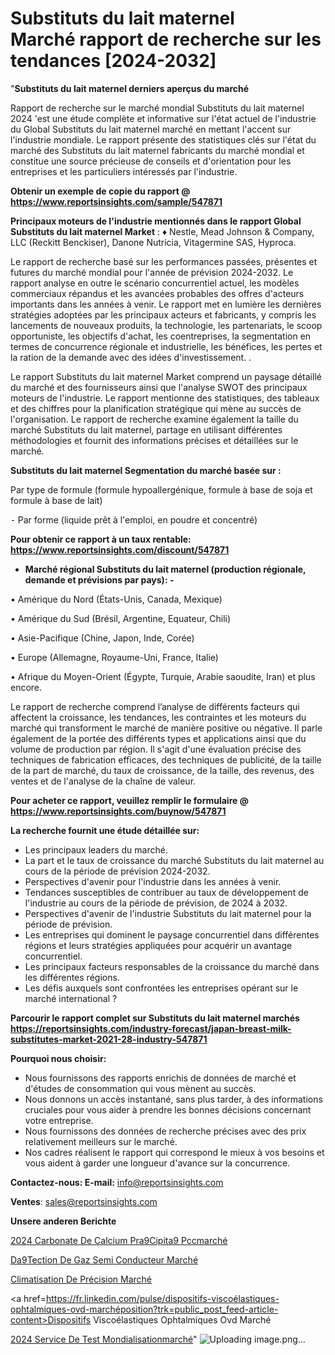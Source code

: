 # Substituts du lait maternel Marché rapport de recherche sur les tendances [2024-2032]

"<strong>Substituts du lait maternel derniers aperçus du marché</strong>

Rapport de recherche sur le marché mondial Substituts du lait maternel 2024 'est une étude complète et informative sur l'état actuel de l'industrie du Global Substituts du lait maternel marché en mettant l'accent sur l'industrie mondiale. Le rapport présente des statistiques clés sur l'état du marché des Substituts du lait maternel fabricants du marché mondial et constitue une source précieuse de conseils et d'orientation pour les entreprises et les particuliers intéressés par l'industrie.

<strong>Obtenir un exemple de copie du rapport @ <a href=https://www.reportsinsights.com/sample/547871>https://www.reportsinsights.com/sample/547871</a></strong>

<strong>Principaux moteurs de l'industrie mentionnés dans le rapport Global Substituts du lait maternel Market</strong> :
♦ Nestle, Mead Johnson & Company, LLC (Reckitt Benckiser), Danone Nutricia, Vitagermine SAS, Hyproca.

Le rapport de recherche basé sur les performances passées, présentes et futures du marché mondial pour l'année de prévision 2024-2032. Le rapport analyse en outre le scénario concurrentiel actuel, les modèles commerciaux répandus et les avancées probables des offres d'acteurs importants dans les années à venir. Le rapport met en lumière les dernières stratégies adoptées par les principaux acteurs et fabricants, y compris les lancements de nouveaux produits, la technologie, les partenariats, le scoop opportuniste, les objectifs d'achat, les coentreprises, la segmentation en termes de concurrence régionale et industrielle, les bénéfices, les pertes et la ration de la demande avec des idées d'investissement. .

Le rapport Substituts du lait maternel Market comprend un paysage détaillé du marché et des fournisseurs ainsi que l'analyse SWOT des principaux moteurs de l'industrie. Le rapport mentionne des statistiques, des tableaux et des chiffres pour la planification stratégique qui mène au succès de l'organisation. Le rapport de recherche examine également la taille du marché Substituts du lait maternel, partage en utilisant différentes méthodologies et fournit des informations précises et détaillées sur le marché.

<strong>Substituts du lait maternel Segmentation du marché basée sur :</strong>

Par type de formule (formule hypoallergénique, formule à base de soja et formule à base de lait)


⁃ Par forme (liquide prêt à l'emploi, en poudre et concentré)

<strong>Pour obtenir ce rapport à un taux rentable: <a href=https://www.reportsinsights.com/discount/547871>https://www.reportsinsights.com/discount/547871</a></strong>
<ul>
  <li><strong>Marché régional Substituts du lait maternel (production régionale, demande et prévisions par pays): -</strong></li>
</ul>
• Amérique du Nord (États-Unis, Canada, Mexique)

• Amérique du Sud (Brésil, Argentine, Equateur, Chili)

• Asie-Pacifique (Chine, Japon, Inde, Corée)

• Europe (Allemagne, Royaume-Uni, France, Italie)

• Afrique du Moyen-Orient (Égypte, Turquie, Arabie saoudite, Iran) et plus encore.

Le rapport de recherche comprend l’analyse de différents facteurs qui affectent la croissance, les tendances, les contraintes et les moteurs du marché qui transforment le marché de manière positive ou négative. Il parle également de la portée des différents types et applications ainsi que du volume de production par région. Il s'agit d'une évaluation précise des techniques de fabrication efficaces, des techniques de publicité, de la taille de la part de marché, du taux de croissance, de la taille, des revenus, des ventes et de l'analyse de la chaîne de valeur.

<strong>Pour acheter ce rapport, veuillez remplir le formulaire @   <a href=https://www.reportsinsights.com/buynow/547871>https://www.reportsinsights.com/buynow/547871</a></strong>

<strong>La recherche fournit une étude détaillée sur:</strong>
<ul>
  <li>Les principaux leaders du marché.</li>
  <li>La part et le taux de croissance du marché Substituts du lait maternel au cours de la période de prévision 2024-2032.</li>
  <li>Perspectives d'avenir pour l'industrie dans les années à venir.</li>
  <li>Tendances susceptibles de contribuer au taux de développement de l'industrie au cours de la période de prévision, de 2024 à 2032.</li>
  <li>Perspectives d'avenir de l'industrie Substituts du lait maternel pour la période de prévision.</li>
  <li>Les entreprises qui dominent le paysage concurrentiel dans différentes régions et leurs stratégies appliquées pour acquérir un avantage concurrentiel.</li>
  <li>Les principaux facteurs responsables de la croissance du marché dans les différentes régions.</li>
  <li>Les défis auxquels sont confrontées les entreprises opérant sur le marché international ?</li>
</ul>

<strong>Parcourir le rapport complet sur Substituts du lait maternel marchés <a href=https://reportsinsights.com/industry-forecast/japan-breast-milk-substitutes-market-2021-28-industry-547871>https://reportsinsights.com/industry-forecast/japan-breast-milk-substitutes-market-2021-28-industry-547871</a></strong>

<strong>Pourquoi nous choisir:</strong>
<ul>
  <li>Nous fournissons des rapports enrichis de données de marché et d'études de consommation qui vous mènent au succès.</li>
  <li>Nous donnons un accès instantané, sans plus tarder, à des informations cruciales pour vous aider à prendre les bonnes décisions concernant votre entreprise.</li>
  <li>Nous fournissons des données de recherche précises avec des prix relativement meilleurs sur le marché.</li>
  <li>Nos cadres réalisent le rapport qui correspond le mieux à vos besoins et vous aident à garder une longueur d'avance sur la concurrence.</li>
</ul>
<strong>Contactez-nous:
</strong><strong>E-mail:</strong> <a href=mailto:info@reportsinsights.com>info@reportsinsights.com</a>

<strong>Ventes</strong>: <a href=mailto:sales@reportsinsights.com>sales@reportsinsights.com</a>

<strong>Unsere anderen Berichte</strong>

<a href=https://www.linkedin.com/pulse/2024-carbonate-de-calcium-pr%C3%A9cipit%C3%A9-pccmarch%C3%A9-qfn9c/>2024 Carbonate De Calcium Pra9Cipita9 Pccmarché</a>

<a href=https://www.linkedin.com/pulse/d%C3%A9tection-de-gaz-semi-conducteur-march%C3%A9-2024-71xec/>Da9Tection De Gaz Semi Conducteur Marché</a>

<a href=https://www.linkedin.com/pulse/climatisation-de-précision-marché-analyse-des-tqxjc/>Climatisation De Précision Marché</a>

<a href=https://fr.linkedin.com/pulse/dispositifs-viscoélastiques-ophtalmiques-ovd-marchéposition?trk=public_post_feed-article-content>Dispositifs Viscoélastiques Ophtalmiques Ovd Marché</a>

<a href=https://www.linkedin.com/pulse/2024-service-de-test-mondialisationmarch%C3%A9-aper%C3%A7us-sx8bf/>2024 Service De Test Mondialisationmarché</a>"
![Uploading image.png…]()
